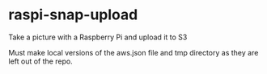 # raspi-snap-upload
Take a picture with a Raspberry Pi and upload it to S3

Must make local versions of the
aws.json file and tmp directory 
as they are left out of the repo.

